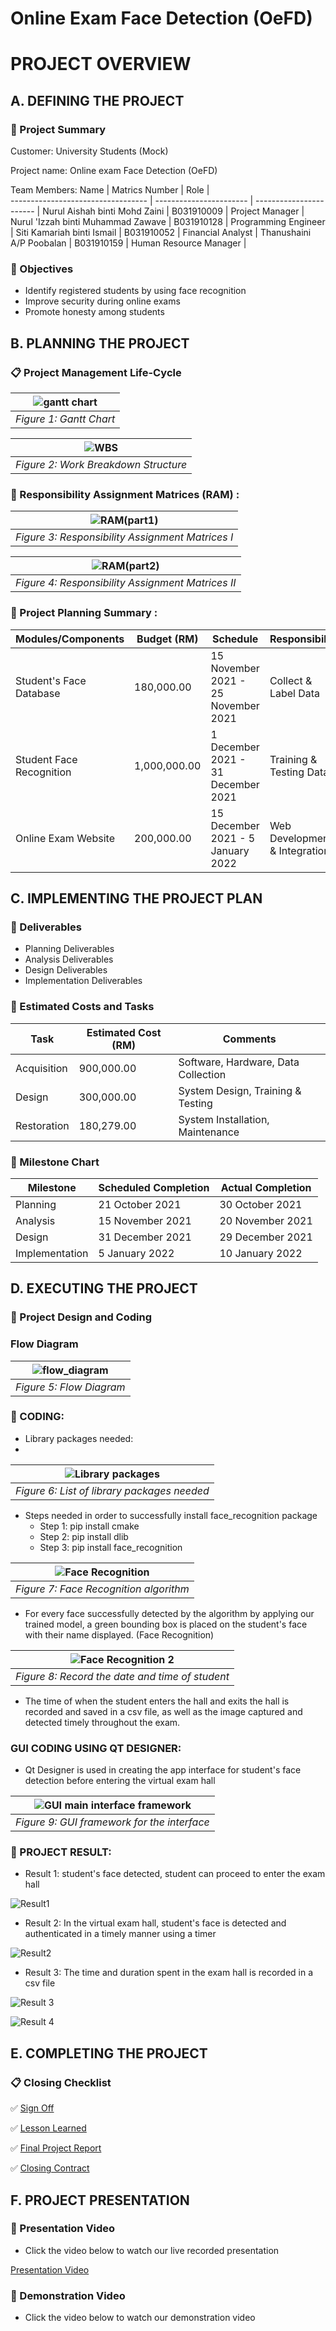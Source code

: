 # Online Exam Face Detection (OeFD)
# PROJECT OVERVIEW
## A. DEFINING THE PROJECT
### :floppy_disk: Project Summary

Customer: University Students (Mock)

Project name: Online exam Face Detection (OeFD) 

Team Members:
Name                                | Matrics Number          | Role                    |             
----------------------------------  | ----------------------- | ----------------------- |
Nurul Aishah binti Mohd Zaini       | B031910009              | Project Manager         |
Nurul 'Izzah binti Muhammad Zawave  | B031910128              | Programming Engineer    |
Siti Kamariah binti Ismail          | B031910052              | Financial Analyst       |
Thanushaini A/P Poobalan            | B031910159              | Human Resource Manager  |  


### :scroll: Objectives
* Identify registered students by using face recognition
* Improve security during online exams 
* Promote honesty among students

## B. PLANNING THE PROJECT
### :clipboard: Project Management Life-Cycle
| ![gantt chart](https://user-images.githubusercontent.com/85090534/147879194-da37f5c1-bb40-458e-a8c6-c95a79e9b415.png) |
|:--:| 
| *Figure 1: Gantt Chart* |

| ![WBS](https://user-images.githubusercontent.com/85090534/147879599-5289bb4b-eba6-4c23-86fa-8956cb114459.PNG) |
|:--:| 
| *Figure 2: Work Breakdown Structure* |

### :scroll: Responsibility Assignment Matrices (RAM) :
| ![RAM(part1)](https://user-images.githubusercontent.com/85090534/148410584-47082a0b-c6b3-475c-9d93-cc84acf55894.PNG) |
|:--:| 
| *Figure 3: Responsibility Assignment Matrices I* |

| ![RAM(part2)](https://user-images.githubusercontent.com/85090534/148410877-381c8065-69ee-41ed-bc99-184fcb25df84.PNG) |
|:--:| 
| *Figure 4: Responsibility Assignment Matrices II* |


### :memo: Project Planning Summary :
Modules/Components                  | Budget (RM)                | Schedule                            | Responsibility                | 
----------------------------------  | -------------------------- | ----------------------------------- | ----------------------------- |
Student's Face Database             | 180,000.00                 | 15 November 2021 - 25 November 2021 | Collect & Label Data          |
Student Face Recognition            | 1,000,000.00               | 1 December 2021 - 31 December 2021  | Training & Testing Data       |
Online Exam Website                 | 200,000.00                 | 15 December 2021 - 5 January 2022   | Web Development & Integration |

## C. IMPLEMENTING THE PROJECT PLAN
### :book: Deliverables
* Planning Deliverables
* Analysis Deliverables
* Design Deliverables
* Implementation Deliverables

### :pushpin: Estimated Costs and Tasks
Task                                | Estimated Cost (RM)        | Comments                            | 
----------------------------------  | -------------------------- | ----------------------------------- | 
Acquisition                         | 900,000.00                 | Software, Hardware, Data Collection |
Design                              | 300,000.00                 | System Design, Training & Testing   |
Restoration                         | 180,279.00                 | System Installation, Maintenance    |

### :date: Milestone Chart
Milestone                           | Scheduled Completion       | Actual Completion                   | 
----------------------------------  | -------------------------- | ----------------------------------- | 
Planning                            | 21 October 2021            | 30 October 2021                     |
Analysis                            | 15 November 2021           | 20 November 2021                    |
Design                              | 31 December 2021           | 29 December 2021                    |
Implementation                      | 5 January 2022             | 10 January 2022                     |

## D. EXECUTING THE PROJECT 
### :open_file_folder: Project Design and Coding
### Flow Diagram
| ![flow_diagram](https://user-images.githubusercontent.com/85090534/150286494-4166fa11-c0f1-418d-8448-0132f8e02642.jpg) |
|:--:| 
| *Figure 5: Flow Diagram* |

### :page_facing_up: CODING:
- Library packages needed:
- 
| ![Library packages](https://user-images.githubusercontent.com/85090534/149967328-07ff3d6d-900a-4965-b313-225364fe4a44.PNG) |
|:--:| 
| *Figure 6: List of library packages needed* |

- Steps needed in order to successfully install face_recognition package
  - Step 1: pip install cmake
  - Step 2: pip install dlib
  - Step 3: pip install face_recognition

|![Face Recognition](https://user-images.githubusercontent.com/85090534/149967776-5efe261b-17de-4683-88cb-f736386d0c0d.PNG)|
|:--:| 
| *Figure 7: Face Recognition algorithm* |
- For every face successfully detected by the algorithm by applying our trained model, a green bounding box is placed on the student's face with their name displayed. (Face Recognition)

|![Face Recognition 2](https://user-images.githubusercontent.com/85090534/149968025-4771d2d7-f4f1-436f-89dd-84fc9f8d9b18.PNG)|
|:--:| 
| *Figure 8: Record the date and time of student* |
- The time of when the student enters the hall and exits the hall is recorded and saved in a csv file, as well as the image captured and detected timely throughout the exam. 

### GUI CODING USING QT DESIGNER:
- Qt Designer is used in creating the app interface for student's face detection before entering the virtual exam hall

|![GUI main interface framework](https://user-images.githubusercontent.com/85090534/149968380-93ecf950-e246-4f40-8aaf-bf61b1b18ad7.PNG)|
|:--:| 
| *Figure 9: GUI framework for the interface* |

### :page_facing_up: PROJECT RESULT:

- Result 1: student's face detected, student can proceed to enter the exam hall

![Result1](https://user-images.githubusercontent.com/85090534/150289985-d343be73-b30c-4091-be36-6ea6e3c2dcab.PNG)


- Result 2: In the virtual exam hall, student's face is detected and authenticated in a timely manner using a timer

![Result2](https://user-images.githubusercontent.com/85090534/150290246-31e05eb3-7cee-428e-b410-b23c8809b914.PNG)


- Result 3: The time and duration spent in the exam hall is recorded in a csv file

![Result 3](https://user-images.githubusercontent.com/85090534/150290789-93ee3438-25c1-4d09-9eb6-e303bc5b9931.PNG)


![Result 4](https://user-images.githubusercontent.com/85090534/150290830-ee0d2cdb-d97d-4265-95d6-88a0fdba18eb.PNG)


## E. COMPLETING THE PROJECT
### :clipboard: Closing Checklist
:white_check_mark: [Sign Off](https://github.com/HummingBird39/Online-Exam-Face-Detection-OeFD-/blob/main/Project%20Documentation/11%20Project%20Sign%20Off.pdf)



:white_check_mark: [Lesson Learned](https://github.com/HummingBird39/Online-Exam-Face-Detection-OeFD-/blob/main/Project%20Documentation/10%20Project%20Closing.pdf)



:white_check_mark: [Final Project Report](https://github.com/HummingBird39/Online-Exam-Face-Detection-OeFD-)



:white_check_mark: [Closing Contract](https://github.com/HummingBird39/Online-Exam-Face-Detection-OeFD-/blob/main/Project%20Documentation/10%20Project%20Closing.pdf)

## F. PROJECT PRESENTATION
### :round_pushpin: Presentation Video
* Click the video below to watch our live recorded presentation

[Presentation Video](https://github.com/HummingBird39/Online-Exam-Face-Detection-OeFD-/blob/main/Project%20Documentation/10%20Project%20Closing.pdf)

### :round_pushpin: Demonstration Video
* Click the video below to watch our demonstration video

